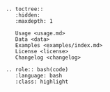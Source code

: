 ```{include} readme.md

```

```{eval-rst}
.. toctree::
   :hidden:
   :maxdepth: 1

   Usage <usage.md>
   Data <data>
   Examples <examples/index.md>
   License <license>
   Changelog <changelog>
```

```{eval-rst}
.. role:: bash(code)
   :language: bash
   :class: highlight
```
